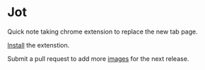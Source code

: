 Jot
===
Quick note taking chrome extension to replace the new tab page.

[Install]() the extenstion.

Submit a pull request to add more [images](https://github.com/mattohagan/jot/tree/master/jot/bg) for the next release.



